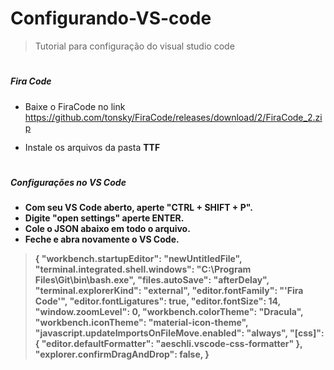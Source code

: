 # Configurando-VS-code
> Tutorial para configuração do visual studio code 
#
##### Fira Code
- Baixe o FiraCode no link https://github.com/tonsky/FiraCode/releases/download/2/FiraCode_2.zip

- Instale os arquivos da pasta <b>TTF<b>
# 
##### Configurações no VS Code
- Com seu VS Code aberto, aperte "CTRL + SHIFT + P".
- Digite "open settings" aperte ENTER.
- Cole o JSON abaixo em todo o arquivo.
- Feche e abra novamente o VS Code.
> {
    "workbench.startupEditor": "newUntitledFile",
    "terminal.integrated.shell.windows": "C:\\Program Files\\Git\\bin\\bash.exe", 
    "files.autoSave": "afterDelay",
    "terminal.explorerKind": "external",
    "editor.fontFamily": "'Fira Code'",
    "editor.fontLigatures": true,
    "editor.fontSize": 14,
    "window.zoomLevel": 0,
    "workbench.colorTheme": "Dracula",
    "workbench.iconTheme": "material-icon-theme",
    "javascript.updateImportsOnFileMove.enabled": "always",
    "[css]": {
        "editor.defaultFormatter": "aeschli.vscode-css-formatter"
    },
    "explorer.confirmDragAndDrop": false,
}


